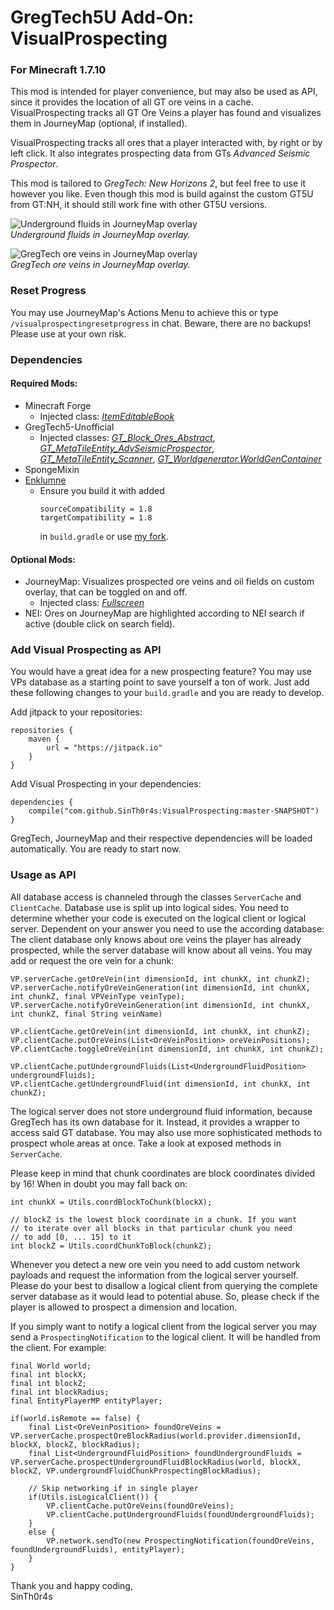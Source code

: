 # GregTech5U Add-On: VisualProspecting
### For Minecraft 1.7.10

This mod is intended for player convenience, but may also be used as API, since it provides the location of all GT ore veins in a cache. VisualProspecting tracks all GT Ore Veins a player has found and visualizes them in JourneyMap (optional, if installed).

VisualProspecting tracks all ores that a player interacted with, by right or by left click. It also integrates prospecting data from GTs _Advanced Seismic Prospector_.

This mod is tailored to _GregTech: New Horizons 2_, but feel free to use it however you like. Even though this mod is build against the custom GT5U from GT:NH, it should still work fine with other GT5U versions.

![Underground fluids in JourneyMap overlay](https://i.ibb.co/crPhR1X/2021-10-12-15-45-25.png) \
_Underground fluids in JourneyMap overlay._

![GregTech ore veins in JourneyMap overlay](https://i.ibb.co/cg7gH0P/2021-10-13-16-32-06.png) \
_GregTech ore veins in JourneyMap overlay._

### Reset Progress

You may use JourneyMap's Actions Menu to achieve this or type `/visualprospectingresetprogress` in chat. Beware, there are no backups! Please use at your own risk.

### Dependencies

#### Required Mods:
 - Minecraft Forge
    - Injected class: [_ItemEditableBook_](https://github.com/SinTh0r4s/VisualProspecting/blob/master/src/main/java/com/sinthoras/visualprospecting/mixins/ItemEditableBookMixin.java)
 - GregTech5-Unofficial
    - Injected classes: [_GT_Block_Ores_Abstract_](https://github.com/SinTh0r4s/VisualProspecting/blob/master/src/main/java/com/sinthoras/visualprospecting/mixins/GT_Block_Ores_AbstractMixin.java), [_GT_MetaTileEntity_AdvSeismicProspector_](https://github.com/SinTh0r4s/VisualProspecting/blob/master/src/main/java/com/sinthoras/visualprospecting/mixins/GT_MetaTileEntity_AdvSeismicProspectorMixin.java), [_GT_MetaTileEntity_Scanner_](https://github.com/SinTh0r4s/VisualProspecting/blob/master/src/main/java/com/sinthoras/visualprospecting/mixins/GT_MetaTileEntity_ScannerMixin.java), [_GT_Worldgenerator.WorldGenContainer_](https://github.com/SinTh0r4s/VisualProspecting/blob/master/src/main/java/com/sinthoras/visualprospecting/mixins/WorldGenContainerMixin.java)
 - SpongeMixin
 - [Enklumne](https://github.com/Hugobros3/Enklume)
    - Ensure you build it with added
      ```
      sourceCompatibility = 1.8
      targetCompatibility = 1.8
      ```
      in `build.gradle` or use [my fork](https://github.com/SinTh0r4s/Enklume).
#### Optional Mods:
 - JourneyMap: Visualizes prospected ore veins and oil fields on custom overlay, that can be toggled on and off.
    - Injected class: [_Fullscreen_](https://github.com/SinTh0r4s/VisualProspecting/blob/master/src/main/java/com/sinthoras/visualprospecting/mixins/journeymap/FullscreenMixin.java)
 - NEI: Ores on JourneyMap are highlighted according to NEI search if active (double click on search field).

### Add Visual Prospecting as API

You would have a great idea for a new prospecting feature? You may use VPs database as a starting point to save yourself a ton of work. Just add these following changes to your `build.gradle` and you are ready to develop.

Add jitpack to your repositories:
```
repositories {
    maven {
        url = "https://jitpack.io"
    }
}
```

Add Visual Prospecting in your dependencies:
```
dependencies {
    compile("com.github.SinTh0r4s:VisualProspecting:master-SNAPSHOT")
}
```

GregTech, JourneyMap and their respective dependencies will be loaded automatically. You are ready to start now.


### Usage as API

All database access is channeled through the classes `ServerCache` and `ClientCache`. Database use is split up into logical sides.
You need to determine whether your code is executed on the logical client or logical server. Dependent on your answer you need to use the according database: The client database only knows about ore veins the player has already prospected, while the server database will know about all veins. You may add or request the ore vein for a chunk:
```
VP.serverCache.getOreVein(int dimensionId, int chunkX, int chunkZ);
VP.serverCache.notifyOreVeinGeneration(int dimensionId, int chunkX, int chunkZ, final VPVeinType veinType);
VP.serverCache.notifyOreVeinGeneration(int dimensionId, int chunkX, int chunkZ, final String veinName)

VP.clientCache.getOreVein(int dimensionId, int chunkX, int chunkZ);
VP.clientCache.putOreVeins(List<OreVeinPosition> oreVeinPositions);
VP.clientCache.toggleOreVein(int dimensionId, int chunkX, int chunkZ);

VP.clientCache.putUndergroundFluids(List<UndergroundFluidPosition> undergroundFluids);
VP.clientCache.getUndergroundFluid(int dimensionId, int chunkX, int chunkZ);
```
The logical server does not store underground fluid information, because GregTech has its own database for it. Instead, it provides a wrapper to access said GT database. You may also use more sophisticated methods to prospect whole areas at once. Take a look at exposed methods in `ServerCache`.

Please keep in mind that chunk coordinates are block coordinates divided by 16! When in doubt you may fall back on:
```
int chunkX = Utils.coordBlockToChunk(blockX);
```
```
// blockZ is the lowest block coordinate in a chunk. If you want 
// to iterate over all blocks in that particular chunk you need
// to add [0, ... 15] to it
int blockZ = Utils.coordChunkToBlock(chunkZ);
```

Whenever you detect a new ore vein you need to add custom network payloads and request the information from the logical server yourself. Please do your best to disallow a logical client from querying the complete server database as it would lead to potential abuse. So, please check if the player is allowed to prospect a dimension and location.

If you simply want to notify a logical client from the logical server you may send a ``ProspectingNotification`` to the logical client. It will be handled from the client. For example:
```
final World world;
final int blockX;
final int blockZ;
final int blockRadius;
final EntityPlayerMP entityPlayer;

if(world.isRemote == false) {
    final List<OreVeinPosition> foundOreVeins = VP.serverCache.prospectOreBlockRadius(world.provider.dimensionId, blockX, blockZ, blockRadius);
    final List<UndergroundFluidPosition> foundUndergroundFluids = VP.serverCache.prospectUndergroundFluidBlockRadius(world, blockX, blockZ, VP.undergroundFluidChunkProspectingBlockRadius);

    // Skip networking if in single player
    if(Utils.isLogicalClient()) {
        VP.clientCache.putOreVeins(foundOreVeins);
        VP.clientCache.putUndergroundFluids(foundUndergroundFluids);
    }
    else {
        VP.network.sendTo(new ProspectingNotification(foundOreVeins, foundUndergroundFluids), entityPlayer);
    }
}
```

Thank you and happy coding,\
SinTh0r4s
